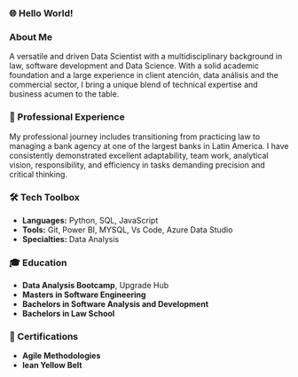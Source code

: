 ### 🌐 Hello World!

### About Me 
A versatile and driven Data Scientist with a multidisciplinary background in law, software development and Data Science. With a solid academic foundation and a large experience in client atención, data análisis and the commercial sector, I bring a unique blend of technical expertise and business acumen to the table.

### 💼 Professional Experience
My professional journey includes transitioning from practicing law to managing a bank agency at one of the largest banks in Latin America. I have consistently demonstrated excellent adaptability, team work, analytical vision, responsibility, and efficiency in tasks demanding precision and critical thinking.

### 🛠️ Tech Toolbox 
- **Languages:** Python, SQL, JavaScript
- **Tools:** Git, Power BI, MYSQL, Vs Code, Azure Data Studio
- **Specialties:** Data Analysis

### 🎓 Education 
- **Data Analysis Bootcamp**, Upgrade Hub
- **Masters in Software Engineering**
- **Bachelors in Software Analysis and Development**
- **Bachelors in Law School**

### 📜 Certifications 
- **Agile Methodologies**
- **lean Yellow Belt**
